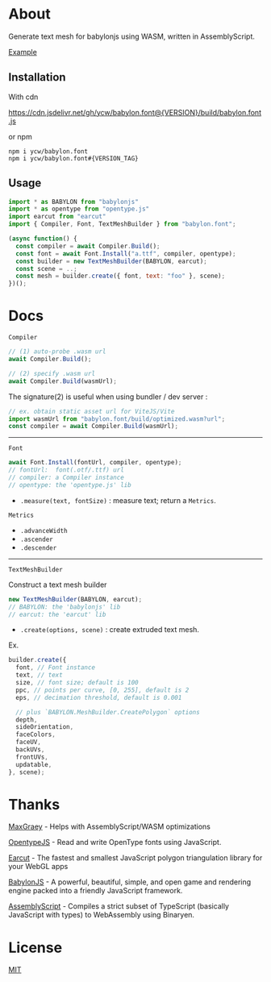 # About

Generate text mesh for babylonjs using WASM, written in AssemblyScript.

[Example](https://ycw.github.io/Babylon.Font/examples/bare/)

## Installation

With cdn

https://cdn.jsdelivr.net/gh/ycw/babylon.font@{VERSION}/build/babylon.font.js

or npm

```
npm i ycw/babylon.font
npm i ycw/babylon.font#{VERSION_TAG}
```

## Usage

```js
import * as BABYLON from "babylonjs"
import * as opentype from "opentype.js"
import earcut from "earcut"
import { Compiler, Font, TextMeshBuilder } from "babylon.font";

(async function() {
  const compiler = await Compiler.Build();
  const font = await Font.Install("a.ttf", compiler, opentype);
  const builder = new TextMeshBuilder(BABYLON, earcut);
  const scene = ..;
  const mesh = builder.create({ font, text: "foo" }, scene);
})();
```

# Docs

`Compiler`

```js
// (1) auto-probe .wasm url
await Compiler.Build();

// (2) specify .wasm url
await Compiler.Build(wasmUrl);
```

The signature(2) is useful when using bundler / dev server :

```js
// ex. obtain static asset url for ViteJS/Vite
import wasmUrl from "babylon.font/build/optimized.wasm?url";
const compiler = await Compiler.Build(wasmUrl);
```



---
`Font`

```js
await Font.Install(fontUrl, compiler, opentype);
// fontUrl:  font(.otf/.ttf) url
// compiler: a Compiler instance
// opentype: the 'opentype.js' lib
```

- `.measure(text, fontSize)` : measure text; return a `Metrics`.

`Metrics`

- `.advanceWidth`
- `.ascender`
- `.descender`



---
`TextMeshBuilder`

Construct a text mesh builder

```js
new TextMeshBuilder(BABYLON, earcut);
// BABYLON: the 'babylonjs' lib
// earcut: the 'earcut' lib
```

- `.create(options, scene)` : create extruded text mesh.

Ex.

```js
builder.create({
  font, // Font instance
  text, // text
  size, // font size; default is 100
  ppc, // points per curve, [0, 255], default is 2
  eps, // decimation threshold, default is 0.001

  // plus `BABYLON.MeshBuilder.CreatePolygon` options
  depth,
  sideOrientation,
  faceColors,
  faceUV,
  backUVs,
  frontUVs,
  updatable,
}, scene);
```



# Thanks

[MaxGraey](https://github.com/MaxGraey) - Helps with AssemblyScript/WASM
optimizations

[OpentypeJS](https://github.com/opentypejs/opentype.js) - Read and write
OpenType fonts using JavaScript.

[Earcut](https://github.com/mapbox/earcut) - The fastest and smallest JavaScript
polygon triangulation library for your WebGL apps

[BabylonJS](https://github.com/BabylonJS/Babylon.js) - A powerful, beautiful,
simple, and open game and rendering engine packed into a friendly JavaScript
framework.

[AssemblyScript](https://github.com/AssemblyScript/assemblyscript) - Compiles a
strict subset of TypeScript (basically JavaScript with types) to WebAssembly
using Binaryen.

# License

[MIT](https://github.com/ycw/Babylon.Font/blob/master/LICENSE)
